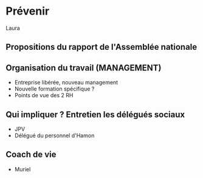 # Prévenir

Laura

## Propositions du rapport de l'Assemblée nationale 

## Organisation du travail (MANAGEMENT)
- Entreprise libérée, nouveau management 
- Nouvelle formation spécifique ? 
- Points de vue des 2 RH 

## Qui impliquer ? Entretien les délégués sociaux 
- JPV
- Délégué du personnel d'Hamon 


## Coach de vie 
- Muriel 

